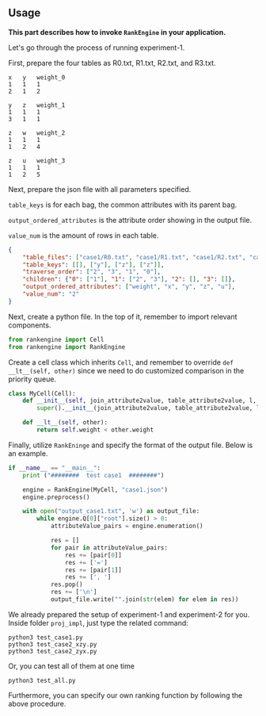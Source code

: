 ## **Usage**
**This part describes how to invoke ``RankEngine`` in your application.**

Let's go through the process of running experiment-1.

First, prepare the four tables as R0.txt, R1.txt, R2.txt, and R3.txt.
```
x	y	weight_0
1	1	1
2	1	2
```
```
y	z	weight_1
1	1	1
3	1	1
```
```
z	w	weight_2
1	1	1
1	2	4
```
```
z	u	weight_3
1	1	1
1	2	5
```
Next, prepare the json file with all parameters specified.

``table_keys`` is for each bag, the common attributes with its parent bag.

``output_ordered_attributes`` is the attribute order showing in the output file.

``value_num`` is the amount of rows in each table.
```json
{
    "table_files": ["case1/R0.txt", "case1/R1.txt", "case1/R2.txt", "case1/R3.txt"],
    "table_keys": [[], ["y"], ["z"], ["z"]],
    "traverse_order": ["2", "3", "1", "0"],
    "children": {"0": ["1"], "1": ["2", "3"], "2": [], "3": []},
    "output_ordered_attributes": ["weight", "x", "y", "z", "u"],
    "value_num": "2"
}
```
Next, create a python file. In the top of it, remember to import relevant components.
```python
from rankengine import Cell
from rankengine import RankEngine
```
Create a cell class which inherits ``Cell``, and remember to override ``def __lt__(self, other)`` since we need to do customized comparison in the priority queue.
```python
class MyCell(Cell):
    def __init__(self, join_attribute2value, table_attribute2value, l, weight):
        super().__init__(join_attribute2value, table_attribute2value, l, weight)

    def __lt__(self, other):
        return self.weight < other.weight
```
Finally, utilize ``RankEninge`` and specify the format of the output file. Below is an example.
```python
if __name__ == "__main__":
    print ("########  test case1  ########")

    engine = RankEngine(MyCell, "case1.json")
    engine.preprocess()

    with open("output_case1.txt", 'w') as output_file:    
        while engine.Q[0]["root"].size() > 0:
            attributeValue_pairs = engine.enumeration()

            res = []
            for pair in attributeValue_pairs:
                res += [pair[0]]
                res += ['=']
                res += [pair[1]]
                res += [', ']
            res.pop()
            res += ['\n']
            output_file.write("".join(str(elem) for elem in res))
```
We already prepared the setup of experiment-1 and experiment-2 for you. Inside folder ``proj_impl``, just type the related command:
```
python3 test_case1.py
python3 test_case2_xzy.py
python3 test_case2_zyx.py
```
Or, you can test all of them at one time
```
python3 test_all.py
```
Furthermore, you can specify our own ranking function by following the above procedure.
